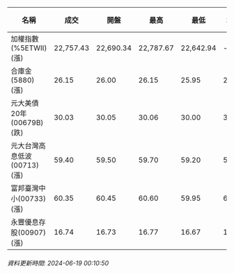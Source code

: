 | 名稱 | 成交 | 開盤 | 最高 | 最低 | 均價 | 成交金額(億) | 昨收 | 漲跌幅 | 漲跌 | 總量 | 昨量 | 振幅 |
| -------- | -------- | -------- | -------- |-------- | -------- | -------- |-------- |-------- |-------- | -------- | -------- |-------- |
|加權指數(%5ETWII) (漲)|22,757.43|22,690.34|22,787.67|22,642.94|-|4,583.74|22,496.53|1.16%|260.90|9,568,529|0|0.64%|
|合庫金(5880) (漲)|26.15|26.00|26.15|25.95|26.06|2.30|26.00|0.58%|0.15|8,827|7,273|0.77%|
|元大美債20年(00679B) (跌)|30.03|30.05|30.06|30.00|30.04|11.37|30.10|0.23%|0.07|37,847|59,757|0.20%|
|元大台灣高息低波(00713) (漲)|59.40|59.50|59.70|59.20|59.36|22.03|59.25|0.25%|0.15|37,117|22,117|0.84%|
|富邦臺灣中小(00733) (漲)|60.35|60.45|60.60|59.95|60.20|1.15|60.25|0.17%|0.10|1,917|2,118|1.08%|
|永豐優息存股(00907) (漲)|16.74|16.73|16.77|16.67|16.72|0.465|16.68|0.36%|0.06|2,784|4,308|0.60%|
###### 資料更新時間: 2024-06-19 00:10:50